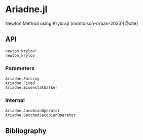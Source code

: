 # Ariadne.jl

Newton Method using Krylov.jl (montoison-orban-2023)[@cite]

## API

```@docs
newton_krylov!
newton_krylov
```

### Parameters

```@docs
Ariadne.Forcing
Ariadne.Fixed
Ariadne.EisenstatWalker
```

### Internal

```@docs
Ariadne.JacobianOperator
Ariadne.BatchedJacobianOperator
```

## Bibliography

```@bibliography
```